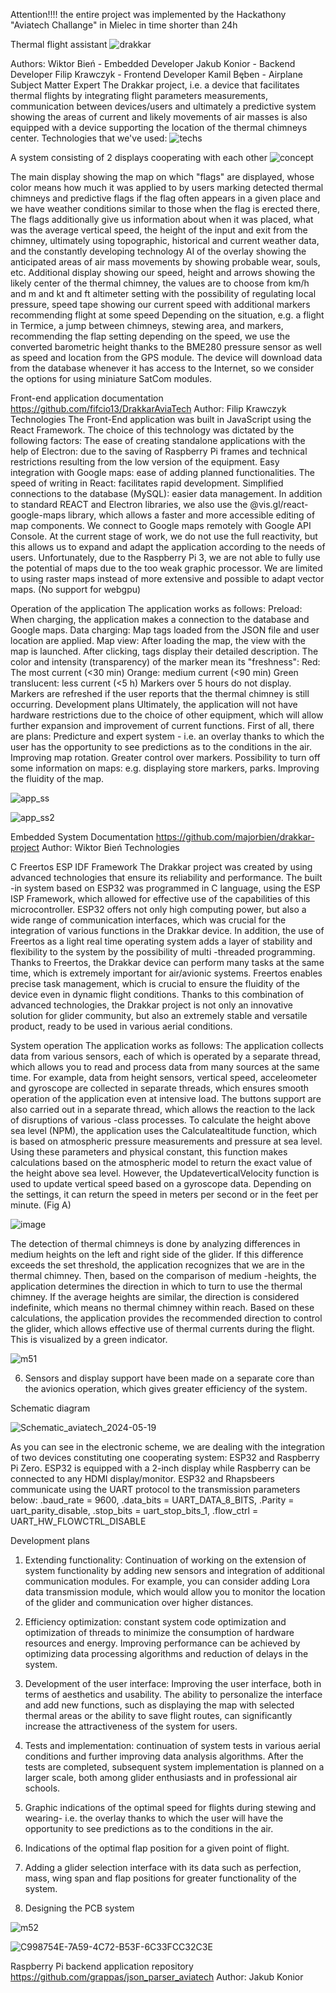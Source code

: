 Attention!!!! the entire project was implemented by the Hackathony "Aviatech Challange" in Mielec in time shorter than 24h

Thermal flight assistant
![drakkar](https://github.com/majorBien/drakkar-project/assets/122567282/e06a6866-3b9f-4182-b599-cbed8aefec30)



Authors:
Wiktor Bień - Embedded Developer
Jakub Konior - Backend Developer
Filip Krawczyk - Frontend Developer
Kamil Bęben - Airplane Subject Matter Expert
The Drakkar project, i.e. a device that facilitates thermal flights by integrating flight parameters measurements, communication between devices/users and ultimately a predictive system showing the areas of current and likely movements of air masses is also equipped with a device supporting the location of the thermal chimneys center.
Technologies that we've used:
![techs](https://github.com/majorBien/drakkar-project/assets/122567282/61d99629-9f00-40d0-965c-fbe497031654)

 
A system consisting of 2 displays cooperating with each other 
![concept](https://github.com/majorBien/drakkar-project/assets/122567282/4f82219e-fd74-4118-9807-29f00a2f07b4)

The main display showing the map on which "flags" are displayed, whose color means how much it was applied to by users marking detected thermal chimneys and predictive flags if the flag often appears in a given place and we have weather conditions similar to those when the flag is erected there, The flags additionally give us information about when it was placed, what was the average vertical speed, the height of the input and exit from the chimney, ultimately using topographic, historical and current weather data, and the constantly developing technology AI of the overlay showing the anticipated areas of air mass movements by showing probable wear, souls, etc.
Additional display showing our speed, height and arrows showing the likely center of the thermal chimney, the values are to choose from km/h and m and kt and ft altimeter setting with the possibility of regulating local pressure, speed tape showing our current speed with additional markers recommending flight at some speed Depending on the situation, e.g. a flight in Termice, a jump between chimneys, stewing area, and markers, recommending the flap setting depending on the speed, we use the converted barometric height thanks to the BME280 pressure sensor as well as speed and location from the GPS module.
The device will download data from the database whenever it has access to the Internet, so we consider the options for using miniature SatCom modules.

Front-end application documentation
https://github.com/fifcio13/DrakkarAviaTech
Author: Filip Krawczyk
Technologies
The Front-End application was built in JavaScript using the React Framework. The choice of this technology was dictated by the following factors:
The ease of creating standalone applications with the help of Electron: due to the saving of Raspberry Pi frames and technical restrictions resulting from the low version of the equipment.
Easy integration with Google maps: ease of adding planned functionalities.
The speed of writing in React: facilitates rapid development.
Simplified connections to the database (MySQL): easier data management.
In addition to standard REACT and Electron libraries, we also use the @vis.gl/react-google-maps library, which allows a faster and more accessible editing of map components. We connect to Google maps remotely with Google API Console.
At the current stage of work, we do not use the full reactivity, but this allows us to expand and adapt the application according to the needs of users. Unfortunately, due to the Raspberry Pi 3, we are not able to fully use the potential of maps due to the too weak graphic processor. We are limited to using raster maps instead of more extensive and possible to adapt vector maps. (No support for webgpu)


Operation of the application
The application works as follows:
Preload: When charging, the application makes a connection to the database and Google maps.
Data charging: Map tags loaded from the JSON file and user location are applied.
Map view: After loading the map, the view with the map is launched. After clicking, tags display their detailed description. The color and intensity (transparency) of the marker mean its "freshness":
Red: The most current (<30 min)
Orange: medium current (<90 min)
Green translucent: less current (<5 h)
Markers over 5 hours do not display.
Markers are refreshed if the user reports that the thermal chimney is still occurring.
Development plans
Ultimately, the application will not have hardware restrictions due to the choice of other equipment, which will allow further expansion and improvement of current functions. First of all, there are plans:
Predicture and expert system - i.e. an overlay thanks to which the user has the opportunity to see predictions as to the conditions in the air.
Improving map rotation.
Greater control over markers.
Possibility to turn off some information on maps: e.g. displaying store markers, parks.
Improving the fluidity of the map.

![app_ss](https://github.com/majorBien/drakkar-project/assets/122567282/11824d8f-2fe1-4e40-9cc8-7cfd5823cd76)

![app_ss2](https://github.com/majorBien/drakkar-project/assets/122567282/7837cb90-1188-4bb0-a863-71cb1346ea1f)

Embedded System Documentation
https://github.com/majorbien/drakkar-project
Author: Wiktor Bień
Technologies

C
Freertos
ESP IDF Framework
The Drakkar project was created by using advanced technologies that ensure its reliability and performance. The built -in system based on ESP32 was programmed in C language, using the ESP ISP Framework, which allowed for effective use of the capabilities of this microcontroller. ESP32 offers not only high computing power, but also a wide range of communication interfaces, which was crucial for the integration of various functions in the Drakkar device.
In addition, the use of Freertos as a light real time operating system adds a layer of stability and flexibility to the system by the possibility of multi -threaded programming. Thanks to Freertos, the Drakkar device can perform many tasks at the same time, which is extremely important for air/avionic systems. Freertos enables precise task management, which is crucial to ensure the fluidity of the device even in dynamic flight conditions.
Thanks to this combination of advanced technologies, the Drakkar project is not only an innovative solution for glider community, but also an extremely stable and versatile product, ready to be used in various aerial conditions.




System operation
The application works as follows:
The application collects data from various sensors, each of which is operated by a separate thread, which allows you to read and process data from many sources at the same time. For example, data from height sensors, vertical speed, acceleometer and gyroscope are collected in separate threads, which ensures smooth operation of the application even at intensive load.
The buttons support are also carried out in a separate thread, which allows the reaction to the lack of disruptions of various -class processes.
To calculate the height above sea level (NPM), the application uses the Calculatealtitude function, which is based on atmospheric pressure measurements and pressure at sea level. Using these parameters and physical constant, this function makes calculations based on the atmospheric model to return the exact value of the height above sea level.
However, the UpdateverticalVelocity function is used to update vertical speed based on a gyroscope data. Depending on the settings, it can return the speed in meters per second or in the feet per minute. (Fig A)

![image](https://github.com/majorBien/drakkar-project/assets/122567282/33cccdd0-d869-4bac-b1c5-da39f5f0f004)

The detection of thermal chimneys is done by analyzing differences in medium heights on the left and right side of the glider. If this difference exceeds the set threshold, the application recognizes that we are in the thermal chimney. Then, based on the comparison of medium -heights, the application determines the direction in which to turn to use the thermal chimney. If the average heights are similar, the direction is considered indefinite, which means no thermal chimney within reach. Based on these calculations, the application provides the recommended direction to control the glider, which allows effective use of thermal currents during the flight. This is visualized by a green indicator. 


![m51](https://github.com/majorBien/drakkar-project/assets/122567282/2b249c62-20f5-470b-bf0e-1296b5863449)



6. Sensors and display support have been made on a separate core than the avionics operation, which gives greater efficiency of the system.

Schematic diagram

![Schematic_aviatech_2024-05-19](https://github.com/majorBien/drakkar-project/assets/122567282/bd79581c-b127-4602-a82c-84c190d5c2fd)



As you can see in the electronic scheme, we are dealing with the integration of two devices constituting one cooperating system: ESP32 and Raspberry Pi Zero. ESP32 is equipped with a 2-inch display while Raspberry can be connected to any HDMI display/monitor. ESP32 and Rhapsbeers communicate using the UART protocol to the transmission parameters below:
         .baud_rate = 9600,
         .data_bits = UART_DATA_8_BITS,
         .Parity = uart_parity_disable,
         .stop_bits = uart_stop_bits_1,
         .flow_ctrl = UART_HW_FLOWCTRL_DISABLE

Development plans
1. Extending functionality: Continuation of working on the extension of system functionality by adding new sensors and integration of additional communication modules. For example, you can consider adding Lora data transmission module, which would allow you to monitor the location of the glider and communication over higher distances.

2. Efficiency optimization: constant system code optimization and optimization of threads to minimize the consumption of hardware resources and energy. Improving performance can be achieved by optimizing data processing algorithms and reduction of delays in the system.

3. Development of the user interface: Improving the user interface, both in terms of aesthetics and usability. The ability to personalize the interface and add new functions, such as displaying the map with selected thermal areas or the ability to save flight routes, can significantly increase the attractiveness of the system for users.


6. Tests and implementation: continuation of system tests in various aerial conditions and further improving data analysis algorithms. After the tests are completed, subsequent system implementation is planned on a larger scale, both among glider enthusiasts and in professional air schools.

7. Graphic indications of the optimal speed for flights during stewing and wearing- i.e. the overlay thanks to which the user will have the opportunity to see predictions as to the conditions in the air.
8. Indications of the optimal flap position for a given point of flight.
9. Adding a glider selection interface with its data such as perfection, mass, wing span and flap positions for greater functionality of the system.

10. Designing the PCB system

   ![m52](https://github.com/majorBien/drakkar-project/assets/122567282/a32394b0-1099-4c76-8320-0154f7437f40)

   ![C998754E-7A59-4C72-B53F-6C33FCC32C3E](https://github.com/majorBien/drakkar-project/assets/122567282/53d3d50d-6f21-438a-b6c8-186f9d272dd1)



Raspberry Pi backend application repository
https://github.com/grappas/json_parser_aviatech
Author: Jakub Konior

